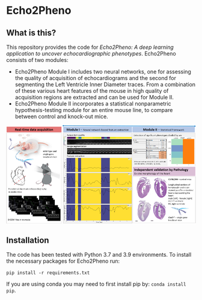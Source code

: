 # Echo2Pheno

## What is this?
This repository provides the code for _Echo2Pheno: A deep learning application to uncover echocardiographic phenotypes_. Echo2Pheno consists of two modules:

*  Echo2Pheno Module I includes two neural networks, one for assessing the quality of acquisition of echocardiograms and the second for segmenting the Left Ventricle Inner Diameter traces. From a combination of these various heart features of the mouse in high quality of acquisition regions are extracted and can be used for Module II.
* Echo2Pheno Module II incorporates a statistical nonparametric hypothesis-testing module for an entire mouse line, to compare between control and knock-out mice.

![image](https://github.com/HelmholtzAI-Consultants-Munich/Echo2Pheno/blob/master/Echo2Pheno_graphical.png)


## Installation

The code has been tested with Python 3.7 and 3.9 environments. To install the necessary packages for Echo2Pheno run:

```
pip install -r requirements.txt
```

If you are using conda you may need to first install pip by: ```conda install pip```. 
